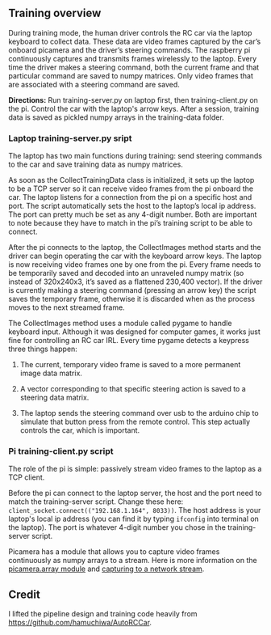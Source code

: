 ## Training overview

During training mode, the human driver controls the RC car via the laptop keyboard to collect data. These data are video frames captured  by the car’s onboard picamera and the driver’s steering commands. The raspberry pi continuously captures and transmits frames wirelessly to the laptop. Every time the driver makes a steering command, both the current frame and that particular command are saved to numpy matrices. Only video frames that are associated with a steering command are saved.

**Directions:** Run training-server.py on laptop first, then training-client.py on the pi. Control the car with the laptop's arrow keys. After a session, training data is saved as pickled numpy arrays in the training-data folder.

### Laptop training-server.py sript

The laptop has two main functions during training: send steering commands to the car and save training data as numpy matrices.

As soon as the CollectTrainingData class is initialized, it sets up the laptop to be a TCP server so it can receive video frames from the pi onboard the car. The laptop listens for a connection from the pi on a specific host and port. The script automatically sets the host to the laptop’s local ip address. The port can pretty much be set as any 4-digit number. Both are important to note because they have to match in the pi’s training script to be able to connect.

After the pi connects to the laptop, the CollectImages method starts and the driver can begin operating the car with the keyboard arrow keys. The laptop is now receiving video frames one by one from the pi. Every frame needs to be temporarily saved and decoded into an unraveled numpy matrix (so instead of 320x240x3, it’s saved as a flattened 230,400 vector). If the driver is currently making a steering command (pressing an arrow key) the script saves the temporary frame, otherwise it is discarded when as the process moves to the next streamed frame.

The CollectImages method uses a module called pygame to handle keyboard input. Although it was designed for computer games, it works just fine for controlling an RC car IRL. Every time pygame detects a keypress three things happen:

1. The current, temporary video frame is saved to a more permanent image data matrix.

2. A vector corresponding to that specific steering action is saved to a steering data matrix.

3. The laptop sends the steering command over usb to the arduino chip to simulate that button press from the remote control. This step actually controls the car, which is important.


### Pi training-client.py script

The role of the pi is simple: passively stream video frames to the laptop as a TCP client.

Before the pi can connect to the laptop server, the host and the port need to match the training-server script. Change these here: `client_socket.connect(("192.168.1.164", 8033))`. The host address is your laptop's local ip address (you can find it by typing `ifconfig` into terminal on the laptop). The port is whatever 4-digit number you chose in the training-server script.

Picamera has a module that allows you to capture video frames continuously as numpy arrays to a stream. Here is more information on the [picamera.array module](http://picamera.readthedocs.io/en/release-1.10/api_array.html) and [capturing to a network stream](http://picamera.readthedocs.io/en/release-1.10/recipes1.html#capturing-to-a-network-stream).


## Credit

I lifted the pipeline design and training code heavily from https://github.com/hamuchiwa/AutoRCCar.

